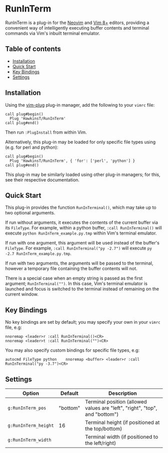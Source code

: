 # RunInTerm

RunInTerm is a plug-in for the [Neovim](https://www.neovim.io) and [Vim 8+](https://www.vim.org/) editors, providing a convenient way of intelligently executing buffer contents and terminal commands via Vim's inbuilt terminal emulator.

## Table of contents

  * [Installation](#installation)
  * [Quick Start](#quick-start)
  * [Key Bindings](#key-bindings)
  * [Settings](#settings)

## Installation

Using the [vim-plug](https://github.com/junegunn/vim-plug) plug-in manager, add the following to your `vimrc` file:

```vim
call plug#begin()
  Plug 'HawkinsT/RunInTerm'
call plug#end()
```

Then run `:PlugInstall` from within Vim.

Alternatively, this plug-in may be loaded for only specific file types using (e.g. for perl and python):

```vim
call plug#begin()
  Plug 'HawkinsT/RunInTerm', { 'for': ['perl', 'python'] }
call plug#end()
```

This plug-in may be similarly loaded using other plug-in managers; for this, see their respective documentation.

## Quick Start

This plug-in provides the function `RunInTerminal()`, which may take up to two optional arguments.

If run without arguments, it executes the contents of the current buffer via its `FileType`. For example, within a python buffer, `:call RunInTerminal()` will execute `python RunInTerm_example.py.tmp` within Vim's terminal emulator. 

If run with one argument, this argument will be used instead of the buffer's `FileType`. For example, `:call RunInTerminal("py -2.7")` will execute `py -2.7 RunInTerm_example.py.tmp`.

If run with two arguments, the arguments will be passed to the terminal, however a temporary file containing the buffer contents will not.

There is a special case when an empty string is passed as the first argument; `RunInTerminal("")`. In this case, Vim's terminal emulator is launched and focus is switched to the terminal instead of remaining on the current window.

## Key Bindings

No key bindings are set by default; you may specify your own in your `vimrc` file, e.g:

```vim
nnoremap <leader>r :call RunInTerminal()<CR>
nnoremap <leader>t :call RunInTerminal("")<CR>
```

You may also specify custom bindings for specific file types, e.g:

```vim
autocmd FileType python    nnoremap <buffer> <leader>r :call RunInTerminal("py -3.7")<CR>
```

## Settings

| Option               | Default  | Description                                                                 |
|----------------------|----------|-----------------------------------------------------------------------------|
| `g:RunInTerm_pos`    | "bottom" | Terminal position (allowed values are "left", "right", "top", and "bottom") |
| `g:RunInTerm_height` | 16       | Terminal height (if positioned at the top/bottom)                           |
| `g:RunInTerm_width`  |          | Terminal width (if positioned to the left/right)                            |
